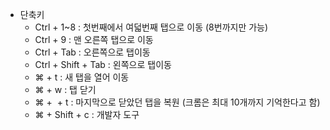 - 단축키
	- Ctrl + 1~8 : 첫번째에서 여덟번째 탭으로 이동 (8번까지만 가능)
	- Ctrl + 9 : 맨 오른쪽 탭으로 이동
	- Ctrl + Tab : 오른쪽으로 탭이동
	- Ctrl + Shift + Tab : 왼쪽으로 탭이동
	- ⌘ + t : 새 탭을 열어 이동
	- ⌘ + w : 탭 닫기
	- ⌘ +  + t : 마지막으로 닫았던 탭을 복원 (크롬은 최대 10개까지 기억한다고 함)
	- ⌘ + Shift + c : 개발자 도구